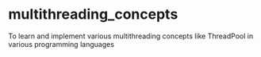# multithreading_concepts
To learn and  implement various multithreading concepts like ThreadPool in various programming languages
